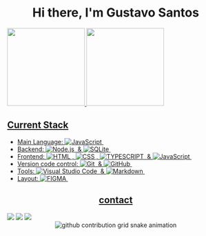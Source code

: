 <h1 align="center">Hi there, I'm Gustavo Santos</h1>




<!--align="center" -->
<div>
  <a href="https://github.com/gusta7ms">
  <img height="180em" src="https://github-readme-stats.vercel.app/api?username=gusta7ms&show_icons=true&theme=omni&include_all_commits=true&count_private=true&card_width=330"/>
  <img height="180em" src="https://github-readme-stats.vercel.app/api/top-langs/?username=gusta7ms&layout=compact&langs_count=16&theme=omni&card_width=314px"/>
</div>


##

## Current Stack

- Main Language: ![JavaScript](https://img.shields.io/badge/-JavaScript-05122A?style=flat&logo=javascript)&nbsp;
- Backend: ![Node.js](https://img.shields.io/badge/-Node.js-05122A?style=flat&logo=node.js)&nbsp; & ![SQLite](https://img.shields.io/badge/-SQLite-05122A?style=flat&logo=sqlite)&nbsp;
- Frontend: ![HTML](https://img.shields.io/badge/-HTML-05122A?style=flat&logo=HTML5)&nbsp;, ![CSS](https://img.shields.io/badge/-CSS-05122A?style=flat&logo=CSS3&logoColor=1572B6)&nbsp;, ![TYPESCRIPT](https://img.shields.io/badge/-TYPESCRIPT-05122A?style=flat&logo=TYPESCRIPT)&nbsp; & ![JavaScript](https://img.shields.io/badge/-JavaScript-05122A?style=flat&logo=javascript)&nbsp;
- Version code control: ![Git](https://img.shields.io/badge/-Git-05122A?style=flat&logo=git)&nbsp; & ![GitHub](https://img.shields.io/badge/-GitHub-05122A?style=flat&logo=github)&nbsp;
- Tools: ![Visual Studio Code](https://img.shields.io/badge/-Visual%20Studio%20Code-05122A?style=flat&logo=visual-studio-code&logoColor=007ACC)&nbsp; & ![Markdown](https://img.shields.io/badge/-Markdown-05122A?style=flat&logo=markdown)&nbsp;
- Layout: ![FIGMA](https://img.shields.io/badge/-FIGMA-05122A?style=flat&logo=FIGMA)&nbsp;



<h2 align="center">contact</h2>
<div>
  <a href = "mailto:gmelo5805@gmail.com"><img src="https://img.shields.io/badge/-Gmail-%23333?style=for-the-badge&logo=gmail&logoColor=white" target="_blank"></a> 
  <a href="https://www.linkedin.com/in/gustavo-melo-5b705529b/" target="_blank"><img src="https://img.shields.io/badge/-LinkedIn-%230077B5?style=for-the-badge&logo=linkedin&logoColor=white" target="_blank"></a>
  <a href="https://w.app/9Q3FJV" target="_blank"><img src="https://img.shields.io/badge/WhatsApp-25D366?style=for-the-badge&logo=whatsapp&logoColor=white" target="_blank"></a>
</div>

<div align="center">
  <picture>
    <source media="(prefers-color-scheme: dark)" srcset="https://raw.githubusercontent.com/gusta7ms/gusta7ms/output/github-contribution-grid-snake-dark.svg">
    <source media="(prefers-color-scheme: light)" srcset="https://raw.githubusercontent.com/gusta7ms/gusta7ms/output/github-contribution-grid-snake.svg">
    <img alt="github contribution grid snake animation" src="https://raw.githubusercontent.com/YourUser/YourUser/output/github-contribution-grid-snake.svg">
  </picture>
</div>



<!--
<h2>Skils</h2>
<div>
  <img src="https://img.shields.io/badge/HTML5-E34F26?style=for-the-badge&logo=html5&logoColor=white">
  <img src="https://img.shields.io/badge/CSS3-1572B6?style=for-the-badge&logo=css3&logoColor=white"><br>
  <img src="https://img.shields.io/badge/JavaScript-F7DF1E?style=for-the-badge&logo=JavaScript&logoColor=black">
  <img src="https://img.shields.io/badge/SQLite-07405E?style=for-the-badge&logo=sqlite&logoColor=white"><br>
  <img src="https://img.shields.io/badge/GIT-E44C30?style=for-the-badge&logo=git&logoColor=white">
  <img src="https://img.shields.io/badge/GitHub-100000?style=for-the-badge&logo=github&logoColor=white"><br>
  <img src="https://img.shields.io/badge/Node.js-43853D?style=for-the-badge&logo=node.js&logoColor=white">
</div>
-->

<!--   <a href="https://discord.gg/G9GPg5SA75" target="_blank"><img src="https://img.shields.io/badge/Discord-7289DA?style=for-the-badge&logo=discord&logoColor=white" target="_blank"></a> -->
